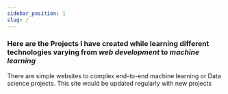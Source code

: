 ```yaml
---
sidebar_position: 1
slug: /
---
```



### Here are the Projects I have created while learning different technologies varying from _web development_ to _machine learning_

There are simple websites to complex end-to-end machine learning or Data science projects. This site would be updated regularly with new projects
